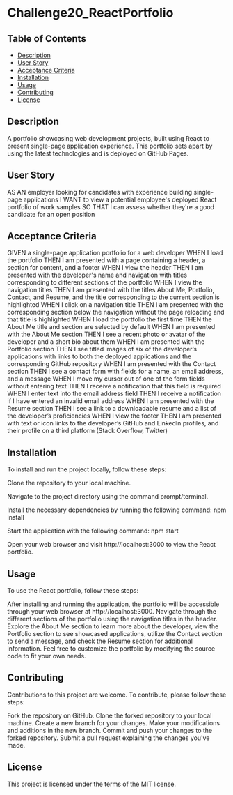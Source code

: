# Challenge20_ReactPortfolio

## Table of Contents
- [Description](#description)
- [User Story](#user-story)
- [Acceptance Criteria](#acceptance-criteria)
- [Installation](#installation)
- [Usage](#usage)
- [Contributing](#contributing)
- [License](#license)

## Description
A portfolio showcasing web development projects, built using React to present single-page application experience. This portfolio sets apart by using the latest technologies and is deployed on GitHub Pages.

## User Story
AS AN employer looking for candidates with experience building single-page applications
I WANT to view a potential employee's deployed React portfolio of work samples
SO THAT I can assess whether they're a good candidate for an open position

## Acceptance Criteria
GIVEN a single-page application portfolio for a web developer
WHEN I load the portfolio
THEN I am presented with a page containing a header, a section for content, and a footer
WHEN I view the header
THEN I am presented with the developer's name and navigation with titles corresponding to different sections of the portfolio
WHEN I view the navigation titles
THEN I am presented with the titles About Me, Portfolio, Contact, and Resume, and the title corresponding to the current section is highlighted
WHEN I click on a navigation title
THEN I am presented with the corresponding section below the navigation without the page reloading and that title is highlighted
WHEN I load the portfolio the first time
THEN the About Me title and section are selected by default
WHEN I am presented with the About Me section
THEN I see a recent photo or avatar of the developer and a short bio about them
WHEN I am presented with the Portfolio section
THEN I see titled images of six of the developer’s applications with links to both the deployed applications and the corresponding GitHub repository
WHEN I am presented with the Contact section
THEN I see a contact form with fields for a name, an email address, and a message
WHEN I move my cursor out of one of the form fields without entering text
THEN I receive a notification that this field is required
WHEN I enter text into the email address field
THEN I receive a notification if I have entered an invalid email address
WHEN I am presented with the Resume section
THEN I see a link to a downloadable resume and a list of the developer’s proficiencies
WHEN I view the footer
THEN I am presented with text or icon links to the developer’s GitHub and LinkedIn profiles, and their profile on a third platform (Stack Overflow, Twitter)

## Installation
To install and run the project locally, follow these steps:

Clone the repository to your local machine.

Navigate to the project directory using the command prompt/terminal.

Install the necessary dependencies by running the following command:
npm install

Start the application with the following command:
npm start

Open your web browser and visit http://localhost:3000 to view the React portfolio.

## Usage
To use the React portfolio, follow these steps:

After installing and running the application, the portfolio will be accessible through your web browser at http://localhost:3000.
Navigate through the different sections of the portfolio using the navigation titles in the header.
Explore the About Me section to learn more about the developer, view the Portfolio section to see showcased applications, utilize the Contact section to send a message, and check the Resume section for additional information.
Feel free to customize the portfolio by modifying the source code to fit your own needs.

## Contributing
Contributions to this project are welcome. To contribute, please follow these steps:

Fork the repository on GitHub.
Clone the forked repository to your local machine.
Create a new branch for your changes.
Make your modifications and additions in the new branch.
Commit and push your changes to the forked repository.
Submit a pull request explaining the changes you've made.


## License
This project is licensed under the terms of the MIT license. 
